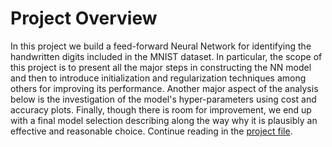 # Project Overview
In this project we build a feed-forward Neural Network for identifying the handwritten digits included in the MNIST dataset. In particular, the scope of this project is to present all the major steps in constructing the NN model and then to introduce initialization and regularization techniques among others for improving its performance. Another major aspect of the analysis below is the investigation of the model's hyper-parameters using cost and accuracy plots. Finally, though there is room for improvement, we end up with a final model selection describing along the way why it is plausibly an effective and reasonable choice. Continue reading in the [project file](https://github.com/stavralf/A-Feed-Forward-N.N-for-classifying-the-MNIST-dataset/blob/main/Project.md).
